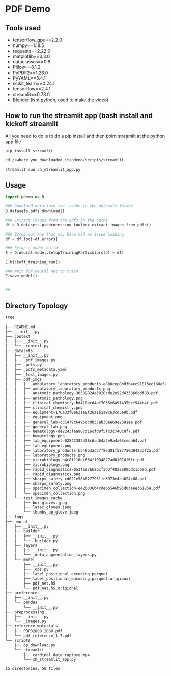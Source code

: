 # PDF Demo 

## Tools used

- tensorflow_gpu==2.2.0
- numpy==1.18.5
- requests==2.22.0
- matplotlib==3.3.0
- dataclasses==0.8
- Pillow==8.1.2
- PyPDF2==1.26.0
- PyYAML==5.4.1
- scikit_learn==0.24.1
- tensorflow==2.4.1
- streamlit==0.78.0
- Blender (Not python, used to make the video)
## How to run the streamlit app (bash install and kickoff streamlit

All you need to do is to do a pip install and then point streamlit at the 
python app file

```bash
pip install streamlit

cd /<where you downloaded it>pdemo/scripts/streamlit

streamlit run ch_streamlit_app.py
```


## Usage

```python
import pdemo as D

### Download data into the .cache in the datasets folder
D.datasets.pdfs.download()

### Extract images from the pdfs in the cache
df = D.datasets.preprocessing_toolbox.extract_images_from_pdfs() 

### Scrub out any that may have had an issue loading
df = df.loc[~df.errors]

### Setup a model build
E = D.neural.model.SetupTrainingParticulars(df = df) 

E.kickoff_training_run()

### Wait for neural net to train 
E.save_model()


##
```

## Directory Topology

```bash
tree
.
├── README.md
├── __init__.py
├── context
│   ├── __init__.py
│   └── _context.py
├── datasets
│   ├── __init__.py
│   ├── _pdf_images.py
│   ├── _pdfs.py
│   ├── _pdfs_metadata.yaml
│   ├── _test_images.py
│   ├── pdf_imgs
│   │   ├── ambulatory_laboratory_products-e888cee8bd3b4ec91815ed168a520934.pdf
│   │   ├── ambulatory_laboratory_products.png
│   │   ├── anatomic_pathology-30509824e3020cde2e92d433866ddf83.pdf
│   │   ├── anatomic_pathology.png
│   │   ├── clinical_chemistry-bd410acd4af7055e6a91435bcf944b4f.pdf
│   │   ├── clinical_chemistry.png
│   │   ├── equipment-176a33f8e631e8f26a1b1a9c63cd3e9b.pdf
│   │   ├── equipment.png
│   │   ├── general_lab-c31479c6495cc0b35ab30ee69e2681ee.pdf
│   │   ├── general_lab.png
│   │   ├── hematology-de2243fea907d16cfd0f5fc3c740c8f7.pdf
│   │   ├── hematology.png
│   │   ├── lab_equipment-62542382d78c6ad64a2e9a4a03cedb64.pdf
│   │   ├── lab_equipment.png
│   │   ├── laboratory_products-b349b3ad57f8ed01f587750d8423df2a.pdf
│   │   ├── laboratory_products.png
│   │   ├── microbiology-b4c8f110ec664ff934827ad01074f6fc.pdf
│   │   ├── microbiology.png
│   │   ├── rapid_diagnostics-051fae7b62bcf3d3f4822e005dc136ed.pdf
│   │   ├── rapid_diagnostics.png
│   │   ├── sharps_safety-cd021e98b0277931fc3973e4ca024c08.pdf
│   │   ├── sharps_safety.png
│   │   ├── specimen_collection-e426036b4cde65546b95d0ceeec6125a.pdf
│   │   └── specimen_collection.png
│   └── test_images_cache
│       ├── box_gloves.jpeg
│       ├── latex_gloves.jpeg
│       └── thumbs_up_glove.jpeg
├── logs
├── neural
│   ├── __init__.py
│   ├── builder
│   │   ├── __init__.py
│   │   └── _builder.py
│   ├── layers
│   │   ├── __init__.py
│   │   └── _data_augmentation_layers.py
│   └── model
│       ├── __init__.py
│       ├── _ops.py
│       ├── label_positional_encoding.parquet
│       ├── label_positional_encoding.parquet.origional
│       ├── pdf_net.h5
│       └── pdf_net.h5.origional
├── preferences
│   ├── __init__.py
│   └── pandas
│       └── __init__.py
├── preprocessing
│   ├── __init__.py
│   └── _images.py
├── reference_materials
│   ├── PDF32000_2008.pdf
│   └── pdf_reference_1-7.pdf
└── scripts
    ├── op_download.py
    └── streamlit
        ├── cardinal_data_capture.mp4
        └── ch_streamlit_app.py

15 directories, 56 files
```
